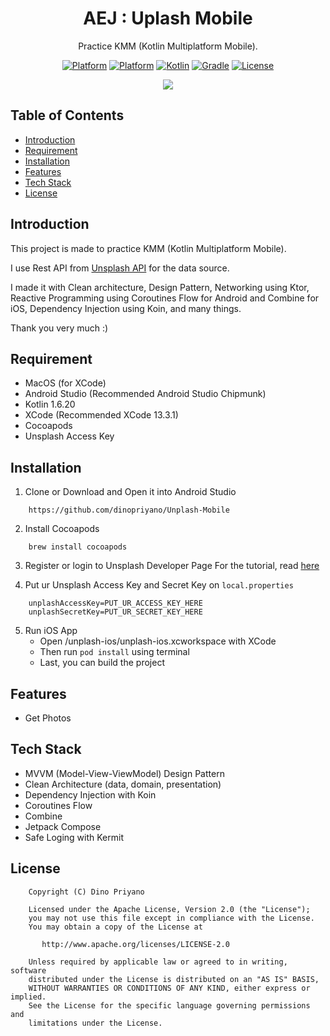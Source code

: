 <h1 align="center">
  AEJ : Uplash Mobile
</h1>
<p align="center">
  Practice KMM (Kotlin Multiplatform Mobile).
</p>
<p align="center">
  <a href="http://developer.android.com/index.html"><img alt="Platform" src="https://img.shields.io/badge/platform-Android-green.svg"></a>
  <a href="https://developer.apple.com"><img alt="Platform" src="https://img.shields.io/badge/platform-iOS-white.svg"></a>
  <a href="http://kotlinlang.org"><img alt="Kotlin" src="https://img.shields.io/badge/kotlin-1.6.20-blue.svg"></a>
  <a href="https://developer.android.com/studio/releases/gradle-plugin"><img alt="Gradle" src="https://img.shields.io/badge/gradle-7.2.1-yellow.svg"></a>
  <a href="https://www.apache.org/licenses/LICENSE-2.0.html"><img alt="License" src="https://img.shields.io/badge/license-Apache%202-4EB1BA.svg?style=flat-square"></a>
</p>

<p align="center">
  <img src="assets/img.png"/>
</p>

## Table of Contents
- [Introduction](#introduction)
- [Requirement](#requirement)
- [Installation](#installation)
- [Features](#features)
- [Tech Stack](#tech-stack)
- [License](#license)

## Introduction

This project is made to practice KMM (Kotlin Multiplatform Mobile).

I use Rest API from [Unsplash API](https://api.unsplash.com) for the data source.

I made it with Clean architecture, Design Pattern, Networking using Ktor, Reactive Programming using Coroutines Flow for Android and Combine for iOS, Dependency Injection using Koin, and many things.

Thank you very much :)

## Requirement

- MacOS (for XCode)
- Android Studio (Recommended Android Studio Chipmunk)
- Kotlin 1.6.20
- XCode (Recommended XCode 13.3.1)
- Cocoapods
- Unsplash Access Key

## Installation

1. Clone or Download and Open it into Android Studio
```
    https://github.com/dinopriyano/Unplash-Mobile
```

2. Install Cocoapods
```
    brew install cocoapods
```

3. Register or login to Unsplash Developer Page
    For the tutorial, read [here](https://unsplash.com/documentation#creating-a-developer-account)

4. Put ur Unsplash Access Key and Secret Key on `local.properties`
```
    unplashAccessKey=PUT_UR_ACCESS_KEY_HERE
    unplashSecretKey=PUT_UR_SECRET_KEY_HERE
```

5. Run iOS App
    - Open /unplash-ios/unplash-ios.xcworkspace with XCode
    - Then run `pod install` using terminal
    - Last, you can build the project

    
## Features
- Get Photos

## Tech Stack
- MVVM (Model-View-ViewModel) Design Pattern
- Clean Architecture (data, domain, presentation)
- Dependency Injection with Koin
- Coroutines Flow
- Combine
- Jetpack Compose
- Safe Loging with Kermit

## License

```
    Copyright (C) Dino Priyano

    Licensed under the Apache License, Version 2.0 (the "License");
    you may not use this file except in compliance with the License.
    You may obtain a copy of the License at

       http://www.apache.org/licenses/LICENSE-2.0

    Unless required by applicable law or agreed to in writing, software
    distributed under the License is distributed on an "AS IS" BASIS,
    WITHOUT WARRANTIES OR CONDITIONS OF ANY KIND, either express or implied.
    See the License for the specific language governing permissions and
    limitations under the License.
```